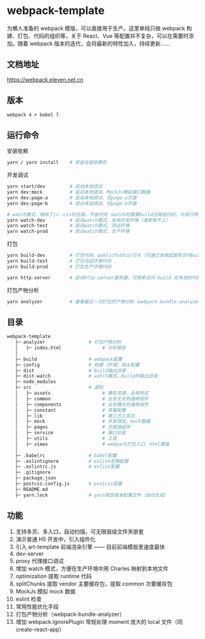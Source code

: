 # webpack-template

为懒人准备的 webpack 模版，可以直接用于生产。这里单纯只做 webpack 构建、打包、代码的组织等，关于 React、Vue 等配置并不复杂，可以在需要时添加。随着 webpack 版本的迭代，会将最新的特性加入，持续更新......

## 文档地址

https://webpack.eleven.net.cn

## 版本

```bash
webpack 4 + babel 7
```

## 运行命令

安装依赖

```bash
yarn / yarn install    # 安装全部依赖包
```

开发调试

```bash
yarn start/dev         # 启动本地调试
yarn dev:mock          # 启动本地调试，MockJs模拟接口数据
yarn dev:page-a        # 启动本地调试，仅page-a页面
yarn dev:page-b        # 启动本地调试，仅page-b页面

# watch模式，移除了js、css的压缩，节省时间（watch时需要build压缩版代码，可自行修改）。
yarn watch-dev         # 启动watch模式，本地开发环境（通常用不上）
yarn watch-test        # 启动watch模式，测试环境
yarn watch-prod        # 启动watch模式，生产环境
```

打包

```bash
yarn build-dev         # 打包代码，publicPath以/打头（可通过本地起服务访问build后的代码）
yarn build-test        # 打包测试环境代码
yarn build-prod        # 打包生产环境代码

yarn http-server       # 启动http-server服务器，可用来访问 build 在本地的代码
```

打包产物分析

```bash
yarn analyzer          # 查看最近一次打包的产物分析（webpack-bundle-analyzer）
```

## 目录

```bash
webpack-template
   ├─ analyzer                # 打包产物分析
   │   ├─ index.html               # 分析报告
   │
   ├─ build                   # webpack配置
   ├─ config                  # 构建（环境）相关配置
   ├─ dist                    # build输出目录
   ├─ dist-watch              # watch模式，build的输出目录
   ├─ node_modules
   ├─ src                     # 源码
   │   ├─ assets                   # 静态资源、全局样式
   │   ├─ common                   # 业务无关的通用组件
   │   ├─ components               # 业务耦合的通用组件
   │   ├─ constant                 # 常量配置
   │   ├─ lib                      # 第三方工具包
   │   ├─ mock                     # 开发调试，mock数据
   │   ├─ pages                    # 页面级组件
   │   ├─ service                  # 接口封装
   │   ├─ utils                    # 工具
   │   ├─ views                    # webpack打包入口、html模版
   │
   ├─ .babelrc                # babel配置
   ├─ .eslintignore           # eslint忽略配置
   ├─ .eslintrc.js            # eslint配置
   ├─ .gitignore
   ├─ package.json
   ├─ postcss.config.js       # postcss配置
   ├─ README.md
   ├─ yarn.lock               # yarn锁定版本配置文件（自动生成）
```

## 功能

1. 支持多页、多入口，自动扫描，可无限层级文件夹嵌套
2. 演示普通 H5 开发中，引入组件化
3. 引入 art-template 前端渲染引擎 —— 目前前端模版里速度最快
4. dev-server
5. proxy 代理接口调试
6. 增加 watch 模式，方便在生产环境中用 Charles 映射到本地文件
7. optimization 提取 runtime 代码
8. splitChunks 提取 vendor 主要缓存包，提取 common 次要缓存包
9. MockJs 模拟 mock 数据
10. eslint 检查
11. 常用性能优化手段
12. 打包产物分析（webpack-bundle-analyzer）
13. 增加 webpack.IgnorePlugin 常规处理 moment 庞大的 local 文件（同 create-react-app）
